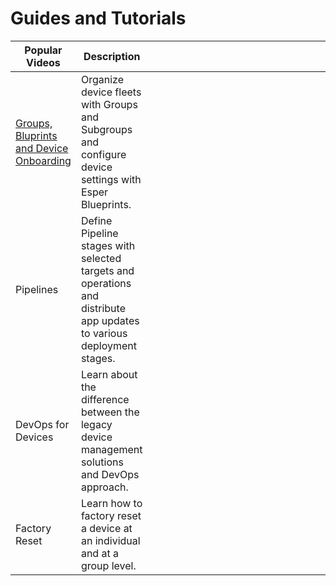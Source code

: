 # Guides and Tutorials


<div class="flex flex-wrap -mx-1">
    <LinkPanel 
        title="A Beginner's Guide to DevOps for Devices"
        icon="https://images.articulate.com/f:jpg,b:fff,s:cover,w:340/rise/courses/1IBRlUUhuhvn2WIXcLc4kvj_7OVs--AX/wRa7CTkDEhJq_lIt.jpg"
        subtitle="Learn how to start and mature in your DevOps for Devices journey."
        link="https://rise.articulate.com/share/8o1btISsbyxKjD773HT2rNhypb8pk1EI#/" 
        footer="5 lessons · Apr 1, 2022"
      />
      <LinkPanel 
        title="Esper Features for Fleet Management at Scale"
        icon="https://images.articulate.com/f:jpg,b:fff,s:cover,w:340/rise/courses/1IBRlUUhuhvn2WIXcLc4kvj_7OVs--AX/wRa7CTkDEhJq_lIt.jpg"
        subtitle="Explore Groups & Blueprints, Pipelines, Esper Software Deployment and SAML/SSO provisioning."
        link="https://rise.articulate.com/share/bugacWchhM6gdIgzlcJaLXWfSiTe9A2V#/" 
        footer="8 lessons · Apr 12, 2022"
      />
</div>


| Popular Videos                          | Description                                                                                                          |   |   |   |   |   |   |   |   |   |   |   |   |   |   |   |   |   |   |   |
|-----------------------------------------|----------------------------------------------------------------------------------------------------------------------|---|---|---|---|---|---|---|---|---|---|---|---|---|---|---|---|---|---|---|
| [Groups, Bluprints and Device Onboarding](https://www.youtube.com/watch?v=QSFc5Fjf_w4) | Organize device fleets with Groups and Subgroups and configure device settings with Esper Blueprints.                |   |   |   |   |   |   |   |   |   |   |   |   |   |   |   |   |   |   |   |
| Pipelines                               | Define Pipeline stages with selected targets and operations and distribute app updates to various deployment stages. |   |   |   |   |   |   |   |   |   |   |   |   |   |   |   |   |   |   |   |
| DevOps for Devices                      | Learn about the difference between the legacy device management solutions and DevOps approach.                       |   |   |   |   |   |   |   |   |   |   |   |   |   |   |   |   |   |   |   |
| Factory Reset                           | Learn how to factory reset a device at an individual and at a group level.                                           |   |   |   |   |   |   |   |   |   |   |   |   |   |   |   |   |   |   |   |
